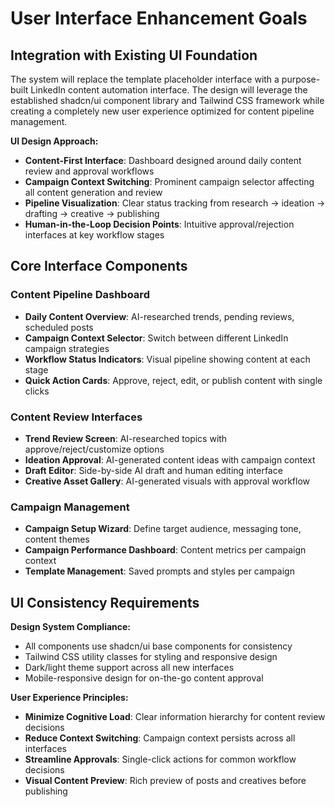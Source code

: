 # User Interface Enhancement Goals

## Integration with Existing UI Foundation
The system will replace the template placeholder interface with a purpose-built LinkedIn content automation interface. The design will leverage the established shadcn/ui component library and Tailwind CSS framework while creating a completely new user experience optimized for content pipeline management.

**UI Design Approach:**
- **Content-First Interface**: Dashboard designed around daily content review and approval workflows
- **Campaign Context Switching**: Prominent campaign selector affecting all content generation and review
- **Pipeline Visualization**: Clear status tracking from research → ideation → drafting → creative → publishing
- **Human-in-the-Loop Decision Points**: Intuitive approval/rejection interfaces at key workflow stages

## Core Interface Components

### Content Pipeline Dashboard
- **Daily Content Overview**: AI-researched trends, pending reviews, scheduled posts
- **Campaign Context Selector**: Switch between different LinkedIn campaign strategies
- **Workflow Status Indicators**: Visual pipeline showing content at each stage
- **Quick Action Cards**: Approve, reject, edit, or publish content with single clicks

### Content Review Interfaces
- **Trend Review Screen**: AI-researched topics with approve/reject/customize options
- **Ideation Approval**: AI-generated content ideas with campaign context
- **Draft Editor**: Side-by-side AI draft and human editing interface
- **Creative Asset Gallery**: AI-generated visuals with approval workflow

### Campaign Management
- **Campaign Setup Wizard**: Define target audience, messaging tone, content themes
- **Campaign Performance Dashboard**: Content metrics per campaign context
- **Template Management**: Saved prompts and styles per campaign

## UI Consistency Requirements

**Design System Compliance:**
- All components use shadcn/ui base components for consistency
- Tailwind CSS utility classes for styling and responsive design
- Dark/light theme support across all new interfaces
- Mobile-responsive design for on-the-go content approval

**User Experience Principles:**
- **Minimize Cognitive Load**: Clear information hierarchy for content review decisions
- **Reduce Context Switching**: Campaign context persists across all interfaces
- **Streamline Approvals**: Single-click actions for common workflow decisions
- **Visual Content Preview**: Rich preview of posts and creatives before publishing

